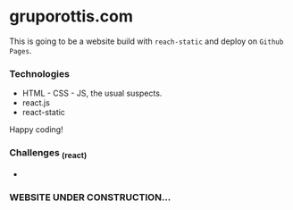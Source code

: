 # gruporottis.com

This is going to be a website build with `reach-static` and deploy on `Github Pages`.

### Technologies

- HTML - CSS - JS, the usual suspects.
- react.js
- react-static

Happy coding!

### Challenges <sub>(react)</sub>
- 

### WEBSITE UNDER CONSTRUCTION...
